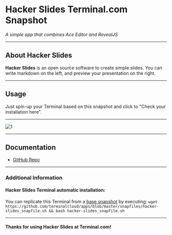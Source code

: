# **Hacker Slides** Terminal.com Snapshot
*A simple app that combines Ace Editor and RevealJS*

---

## About Hacker Slides
**Hacker Slides** is an open source software to create simple slides.
You can write markdown on the left, and preview your presentation on the right.

---

## Usage

Just spin-up your Terminal based on this snapshot and click to "Check your installation here".

---

![1](http://akeneo.nl/images/grid.png)

---

## Documentation
- [GitHub Repo](https://github.com/jacksingleton/hacker-slides)

---

### Additional Information

#### Hacker Slides Terminal automatic installation:
You can replicate this Terminal from a [base snapshot](https://www.terminal.com/tiny/FzpHiTXG1K) by executing:
`wget https://github.com/terminalcloud/apps/blob/master/snapfiles/hacker-slides_snapfile.sh && bash hacker-slides_snapfile.sh`


---

#### Thanks for using Hacker Slides at Terminal.com!
